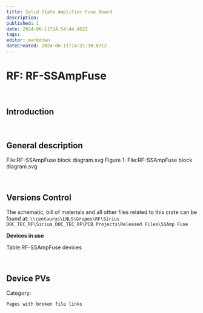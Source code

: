 ```yaml
---
title: Solid State Amplifier Fuse Board
description: 
published: 1
date: 2024-06-11T14:54:44.452Z
tags: 
editor: markdown
dateCreated: 2024-06-11T14:21:30.071Z
---
```


# RF: RF-SSAmpFuse

<br>

## Introduction

<br>

## General description

File:RF-SSAmpFuse block diagram.svg
Figure 1: File:RF-SSAmpFuse block diagram.svg

<br>

## Versions Control

The schematic, bill of materials and all other files related to this crate can be found at:
`\\centaurus\LNLS\Grupos\RF\Sirius DOC_TEC_RF\Sirius_DOC_TEC_RF\PCB Projects\Released Files\SSAmp Fuse`

**Devices in use**

Table:RF-SSAmpFuse devices

<br>

## Device PVs
Category:

    Pages with broken file links